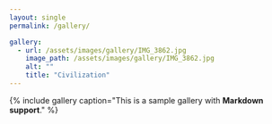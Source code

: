 ```yaml
---
layout: single
permalink: /gallery/

gallery:
  - url: /assets/images/gallery/IMG_3862.jpg
    image_path: /assets/images/gallery/IMG_3862.jpg
    alt: ""
    title: "Civilization"
---
```


{% include gallery caption="This is a sample gallery with **Markdown support**." %}

